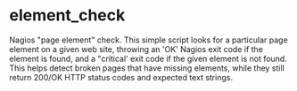 # element_check
Nagios "page element" check. This simple script looks for a particular page element on a given web site, throwing an 'OK' Nagios exit code if the element is found, and a "critical' exit code if the given element is not found. This helps detect broken pages that have missing elements, while they still return 200/OK HTTP status codes and expected text strings.
